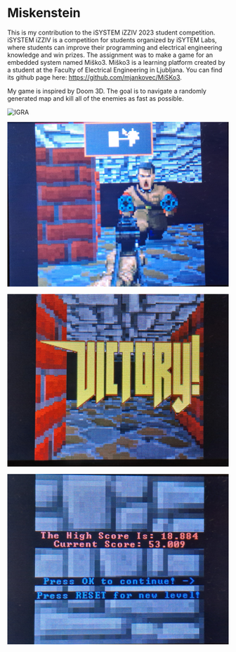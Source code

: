 # Miskenstein

This is my contribution to the iSYSTEM iZZIV 2023 student competition. iSYSTEM iZZIV is a competition for students organized by iSYTEM Labs, where students can improve their programming and electrical engineering knowledge and win prizes. The assignment was to make a game for an embedded system named Miško3. Miško3 is a learning platform created by a student at the Faculty of Electrical Engineering in Ljubljana. You can find its github page here: https://github.com/mjankovec/MiSKo3.

My game is inspired by Doom 3D. The goal is to navigate a randomly generated map and kill all of the enemies as fast as possible.

![IGRA](https://github.com/filipplays/Miskenstein/blob/main/readme_img/gif_drugi.gif?raw=true "IGRA")

![ENEMY](https://raw.githubusercontent.com/filipplays/Miskenstein/main/readme_img/enemy_small.jpg "ENEMY")

![VICTORY SCREEN](https://raw.githubusercontent.com/filipplays/Miskenstein/main/readme_img/victory_small.jpg "VICTORY SCREEN")

![END GAME SCREEN](https://raw.githubusercontent.com/filipplays/Miskenstein/main/readme_img/end_small.jpg "END GAME SCREEN")
